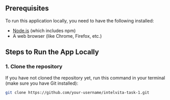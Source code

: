 ## Prerequisites

To run this application locally, you need to have the following installed:
- [Node.js](https://nodejs.org/en/download/) (which includes npm)
- A web browser (like Chrome, Firefox, etc.)

## Steps to Run the App Locally

### 1. Clone the repository

If you have not cloned the repository yet, run this command in your terminal (make sure you have Git installed):

```bash
git clone https://github.com/your-username/intelvita-task-1.git
